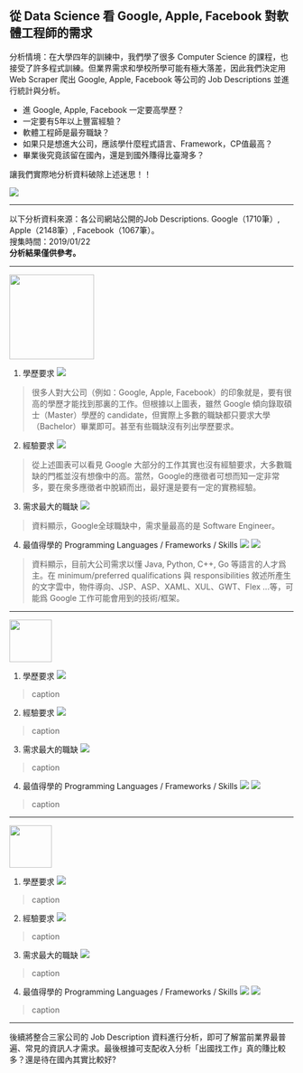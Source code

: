 從 Data Science 看 Google, Apple, Facebook 對軟體工程師的需求
---
分析情境：在大學四年的訓練中，我們學了很多 Computer Science 的課程，也接受了許多程式訓練。但業界需求和學校所學可能有極大落差，因此我們決定用 Web Scraper 爬出 Google, Apple, Facebook 等公司的 Job Descriptions 並進行統計與分析。

* 進 Google, Apple, Facebook 一定要高學歷？
* 一定要有5年以上豐富經驗？
* 軟體工程師是最夯職缺？
* 如果只是想進大公司，應該學什麼程式語言、Framework，CP值最高？
* 畢業後究竟該留在國內，還是到國外賺得比臺灣多？

讓我們實際地分析資料破除上述迷思！！

![](https://i.imgur.com/KNFJ3Tg.png)

---
以下分析資料來源：各公司網站公開的Job Descriptions. Google（1710筆）, Apple（2148筆）, Facebook（1067筆）。    
搜集時間：2019/01/22    
**分析結果僅供參考。**

---
<img src="https://upload.wikimedia.org/wikipedia/commons/thumb/2/2f/Google_2015_logo.svg/1200px-Google_2015_logo.svg.png" width="150">

1. 學歷要求
![](https://i.imgur.com/ART3gsj.png) 
> 很多人對大公司（例如：Google, Apple, Facebook）的印象就是，要有很高的學歷才能找到那裏的工作。但根據以上圖表，雖然 Google 傾向錄取碩士（Master）學歷的 candidate，但實際上多數的職缺都只要求大學（Bachelor）畢業即可。甚至有些職缺沒有列出學歷要求。

2. 經驗要求
![](https://i.imgur.com/29e2aUR.png)
> 從上述圖表可以看見 Google 大部分的工作其實也沒有經驗要求，大多數職缺的門檻並沒有想像中的高。當然，Google的應徵者可想而知一定非常多，要在衆多應徵者中脫穎而出，最好還是要有一定的實務經驗。

3. 需求最大的職缺
![](https://i.imgur.com/VOUd27w.png)
> 資料顯示，Google全球職缺中，需求量最高的是 Software Engineer。

4. 最值得學的 Programming Languages / Frameworks / Skills
![](https://i.imgur.com/yM2DAaD.png)
![](https://i.imgur.com/B4Ut9di.png)
> 資料顯示，目前大公司需求以懂 Java, Python, C++, Go 等語言的人才爲主。在 minimum/preferred qualifications 與 responsibilities 敘述所產生的文字雲中，物件導向、JSP、ASP、XAML、XUL、GWT、Flex ...等，可能爲 Google 工作可能會用到的技術/框架。

---

<img src="https://www.apple.com/ac/structured-data/images/knowledge_graph_logo.png?201606271147" width="75">

1. 學歷要求
![](https://i.imgur.com/GmP6apk.png)
> caption

2. 經驗要求
![](https://i.imgur.com/kdT88rw.png)
> caption

3. 需求最大的職缺
![](https://i.imgur.com/Lxdg3Xs.png)
> caption

4. 最值得學的 Programming Languages / Frameworks / Skills
![](https://i.imgur.com/KduIGGj.png)
![](https://i.imgur.com/cOIzOxP.png)
> caption

---

<img src="https://www.google.com/url?sa=i&rct=j&q=&esrc=s&source=images&cd=&cad=rja&uact=8&ved=2ahUKEwjH6f3jsoXgAhWHfd4KHSWNBFgQjRx6BAgBEAU&url=https%3A%2F%2Fen.wikipedia.org%2Fwiki%2FFile%3AFacebook_logo_(square).png&psig=AOvVaw3Tbw1jKu9qW1f9x8LsVkNA&ust=1548384186078807" width="75">

1. 學歷要求
![](https://i.imgur.com/8GV5jal.png)
> caption

2. 經驗要求
![](https://i.imgur.com/Rk1WdtJ.png)
> caption

3. 需求最大的職缺
![](https://i.imgur.com/KkYZyuL.png)
> caption

4. 最值得學的 Programming Languages / Frameworks / Skills
![](https://i.imgur.com/ardaIBC.png)
![](https://i.imgur.com/xps6Giz.png)
> caption

---

後續將整合三家公司的 Job Description 資料進行分析，即可了解當前業界最普遍、常見的資訊人才需求。最後根據可支配收入分析「出國找工作」真的賺比較多？還是待在國內其實比較好?
